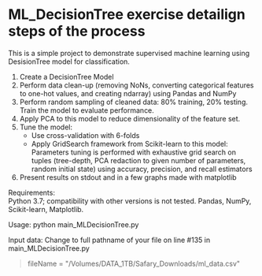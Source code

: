 # ML_DecisionTree exercise detailign steps of the process
This is a simple project to demonstrate supervised machine learning using DesisionTree model for classification.  

1. Create a DecisionTree Model
2. Perform data clean-up (removing NoNs, converting categorical features to one-hot values, and creating ndarray) using Pandas and NumPy
3. Perform random sampling of cleaned data: 80% training, 20% testing. Train the model to evaluate performance. 
4. Apply PCA to this model to reduce dimensionality of the feature set.
5. Tune the model:
    - Use cross-validation with 6-folds
    - Apply GridSearch framework from Scikit-learn to this model: 
      Parameters tuning is performed with exhaustive grid search on tuples (tree-depth, PCA redaction to given
      number of parameters, random initial state) using accuracy, precision, and recall estimators
6. Present results on stdout and in a few graphs made with matplotlib

Requirements:  
   Python 3.7; compatibility with other versions is not tested. 
   Pandas, NumPy, Scikit-learn, Matplotlib.
   
Usage: 
  python main_MLDecisionTree.py  
  
Input data: 
  Change to full pathname of your file on line #135 in main_MLDecisionTree.py
 > fileName = "/Volumes/DATA_1TB/Safary_Downloads/ml_data.csv"
